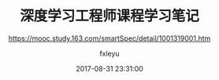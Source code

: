 ﻿---
layout   : post
title    : "深度学习工程师课程学习笔记"
subtitle : "https://mooc.study.163.com/smartSpec/detail/1001319001.htm"
date     : 2017-08-31 23:31:00
author   : fxleyu
tags:
    - 机器学习
---